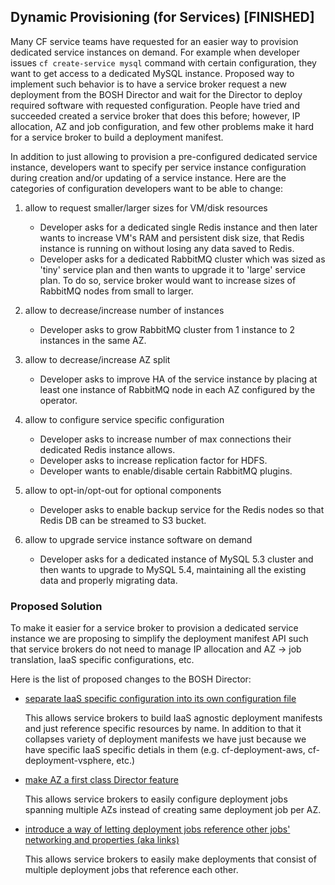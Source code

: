 ## Dynamic Provisioning (for Services) [FINISHED]

Many CF service teams have requested for an easier way to provision dedicated service instances on demand. For example when developer issues `cf create-service mysql` command with certain configuration, they want to get access to a dedicated MySQL instance. Proposed way to implement such behavior is to have a service broker request a new deployment from the BOSH Director and wait for the Director to deploy required software with requested configuration. People have tried and succeeded created a service broker that does this before; however, IP allocation, AZ and job configuration, and few other problems make it hard for a service broker to build a deployment manifest.

In addition to just allowing to provision a pre-configured dedicated service instance, developers want to specify per service instance configuration during creation and/or updating of a service instance. Here are the categories of configuration developers want to be able to change:

1. allow to request smaller/larger sizes for VM/disk resources

	- Developer asks for a dedicated single Redis instance and then later wants to increase VM's RAM and persistent disk size, that Redis instance is running on without losing any data saved to Redis.
	- Developer asks for a dedicated RabbitMQ cluster which was sized as 'tiny' service plan and then wants to upgrade it to 'large' service plan. To do so, service broker would want to increase sizes of RabbitMQ nodes from small to larger.

2. allow to decrease/increase number of instances

	- Developer asks to grow RabbitMQ cluster from 1 instance to 2 instances in the same AZ.

3. allow to decrease/increase AZ split

	- Developer asks to improve HA of the service instance by placing at least one instance of RabbitMQ node in each AZ configured by the operator.

4. allow to configure service specific configuration

	- Developer asks to increase number of max connections their dedicated Redis instance allows.
	- Developer asks to increase replication factor for HDFS.
	- Developer wants to enable/disable certain RabbitMQ plugins.

5. allow to opt-in/opt-out for optional components

	- Developer asks to enable backup service for the Redis nodes so that Redis DB can be streamed to S3 bucket.

6. allow to upgrade service instance software on demand

	- Developer asks for a dedicated instance of MySQL 5.3 cluster and then wants to upgrade to MySQL 5.4, maintaining all the existing data and properly migrating data.

### Proposed Solution

To make it easier for a service broker to provision a dedicated service instance we are proposing to simplify the deployment manifest API such that service brokers do not need to manage IP allocation and AZ -> job translation, IaaS specific configurations, etc.

Here is the list of proposed changes to the BOSH Director:

- [separate IaaS specific configuration into its own configuration file](cloud-config.md)

	This allows service brokers to build IaaS agnostic deployment manifests and just reference specific resources by name. In addition to that it collapses variety of deployment manifests we have just because we have specific IaaS specific detials in them (e.g. cf-deployment-aws, cf-deployment-vsphere, etc.)

- [make AZ a first class Director feature](availability-zones.md)

	This allows service brokers to easily configure deployment jobs spanning multiple AZs instead of creating same deployment job per AZ.

- [introduce a way of letting deployment jobs reference other jobs' networking and properties (aka links)](links.md)

	This allows service brokers to easily make deployments that consist of multiple deployment jobs that reference each other.
